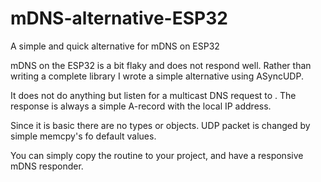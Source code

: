 # mDNS-alternative-ESP32
A simple and quick alternative for mDNS on ESP32

mDNS on the ESP32 is a bit flaky and does not respond well.
Rather than writing a complete library I wrote a simple alternative using ASyncUDP.

It does not do anything but listen for a multicast DNS request to <hostname>.
The response is always a simple A-record with the local IP address.

Since it is basic there are no types or objects. UDP packet is changed by simple
memcpy's fo default values.

You can simply copy the routine to your project, and have a responsive mDNS responder.
